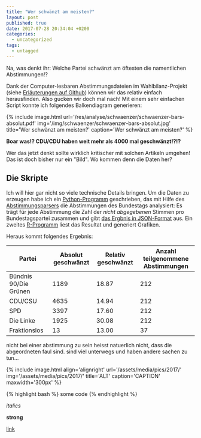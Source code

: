 ```yaml
---
title: "Wer schwänzt am meisten?"
layout: post
published: true
date: 2017-07-28 20:34:04 +0200
categories:
  - uncategorized
tags:
  - untagged
---
```


Na, was denkt ihr: Welche Partei schwänzt am öftesten die namentlichen Abstimmungen!?

Dank der Computer-lesbaren Abstimmungsdateien im Wahlbilanz-Projekt (siehe [Erläuterungen auf Github](https://github.com/wahlbilanz/wahlbilanz.de/tree/master/abstimmungen#readme)) können wir das relativ einfach herausfinden.
Also gucken wir doch mal nach!
Mit einem sehr einfachen Script konnte ich folgendes Balkendiagram generieren:


{% include image.html url='/res/analyse/schwaenzer/schwaenzer-bars-absolut.pdf' img='/img/schwaenzer/schwaenzer-bars-absolut.jpg' title='Wer schwänzt am meisten?' caption='Wer schwänzt am meisten?' %}


**Boar was!?
CDU/CDU haben weit mehr als 4000 mal geschwänzt!?!?**

Wer das jetzt denkt sollte wirklich kritischer mit solchen Artikeln umgehen!
Das ist doch bisher nur ein "Bild".
Wo kommen denn die Daten her?

## Die Skripte

Ich will hier gar nicht so viele technische Details bringen.
Um die Daten zu erzeugen habe ich ein [Python-Programm](https://github.com/wahlbilanz/wahlbilanz.de/blob/master/abstimmungen/applications/schwaenzer.py) geschrieben, das mit Hilfe des [Abstimmungsparsers](https://github.com/wahlbilanz/wahlbilanz.de/blob/master/abstimmungen/abstimmungsparser.py) die Abstimmungen des Bundestags analysiert: Es trägt für jede Abstimmung die Zahl der *nicht abgegebenen* Stimmen pro Bundestagspartei zusammen und gibt [das Ergbnis in JSON-Format](https://github.com/wahlbilanz/wahlbilanz.de/blob/master/res/analyse/schwaenzer/data.json) aus.
Ein zweites [R-Programm](https://github.com/wahlbilanz/wahlbilanz.de/blob/master/res/analyse/schwaenzer/visualiser.R) liest das Resultat und generiert Grafiken.







Heraus kommt folgendes Ergebnis:

| Partei | Absolut geschwänzt | Relativ geschwänzt | Anzahl teilgenommene Abstimmungen |
| ------ | ------------------ | ------------------ | --------------------------------- |
| Bündnis 90/Die Grünen | 1189 | 18.87 | 212|
| CDU/CSU | 4635 | 14.94 | 212 |
| SPD | 3397 | 17.60 | 212 |
| Die Linke | 1925 | 30.08 | 212 |
| Fraktionslos | 13 | 13.00 | 37 |




nicht bei einer abstimmung zu sein heisst natuerlich nicht, dass die abgeordneten faul sind.
sind viel unterwegs und haben andere sachen zu tun...




{% include image.html align='alignright' url='/assets/media/pics/2017/' img='/assets/media/pics/2017/' title='ALT' caption='CAPTION' maxwidth='300px' %}

{% highlight bash %}
some code
{% endhighlight %}

*italics*

**strong**

[link](url)


